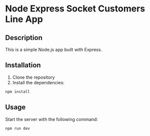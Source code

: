# Node Express Socket Customers Line App

## Description

This is a simple Node.js app built with Express.

## Installation

1. Clone the repository
2. Install the dependencies:

```sh
npm install
```

## Usage

Start the server with the following command:

```sh
npm run dev
```
